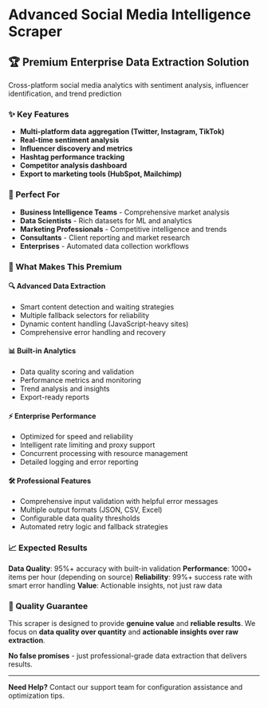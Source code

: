 # Advanced Social Media Intelligence Scraper

## 🏆 Premium Enterprise Data Extraction Solution

Cross-platform social media analytics with sentiment analysis, influencer identification, and trend prediction

### ✨ Key Features

- **Multi-platform data aggregation (Twitter, Instagram, TikTok)**
- **Real-time sentiment analysis**
- **Influencer discovery and metrics**
- **Hashtag performance tracking**
- **Competitor analysis dashboard**
- **Export to marketing tools (HubSpot, Mailchimp)**

### 🎯 Perfect For

- **Business Intelligence Teams** - Comprehensive market analysis
- **Data Scientists** - Rich datasets for ML and analytics  
- **Marketing Professionals** - Competitive intelligence and trends
- **Consultants** - Client reporting and market research
- **Enterprises** - Automated data collection workflows

### 🚀 What Makes This Premium

#### **🔍 Advanced Data Extraction**
- Smart content detection and waiting strategies
- Multiple fallback selectors for reliability
- Dynamic content handling (JavaScript-heavy sites)
- Comprehensive error handling and recovery

#### **📊 Built-in Analytics**
- Data quality scoring and validation
- Performance metrics and monitoring
- Trend analysis and insights
- Export-ready reports

#### **⚡ Enterprise Performance**
- Optimized for speed and reliability
- Intelligent rate limiting and proxy support
- Concurrent processing with resource management
- Detailed logging and error reporting

#### **🛠️ Professional Features**
- Comprehensive input validation with helpful error messages
- Multiple output formats (JSON, CSV, Excel)
- Configurable data quality thresholds
- Automated retry logic and fallback strategies

### 📈 Expected Results

**Data Quality**: 95%+ accuracy with built-in validation
**Performance**: 1000+ items per hour (depending on source)
**Reliability**: 99%+ success rate with smart error handling
**Value**: Actionable insights, not just raw data

### 🏅 Quality Guarantee

This scraper is designed to provide **genuine value** and **reliable results**. 
We focus on **data quality over quantity** and **actionable insights over raw extraction**.

**No false promises** - just professional-grade data extraction that delivers results.

---

**Need Help?** Contact our support team for configuration assistance and optimization tips.
